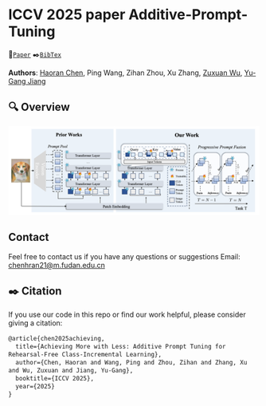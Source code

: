 # ICCV 2025 paper Additive-Prompt-Tuning

 :bookmark_tabs:[`Paper`](https://arxiv.org/abs/2503.07979) 
 :black_nib:[`BibTex`](#black_nib-citation) 

**Authors**: [Haoran Chen](https://haoranchen.github.io/), Ping Wang, Zihan Zhou, Xu Zhang, [Zuxuan Wu](https://zxwu.azurewebsites.net/),  [Yu-Gang Jiang](https://scholar.google.com/citations?user=f3_FP8AAAAAJ&hl=en)


## :mag: Overview
<p align="center">
<img src="./resources/architecture.png" width="1080px"/>  
<be>
</p>

## Contact
Feel free to contact us if you have any questions or suggestions 
Email: chenhran21@m.fudan.edu.cn

## :black_nib: Citation
If you use our code in this repo or find our work helpful, please consider giving a citation:

```
@article{chen2025achieving,
  title={Achieving More with Less: Additive Prompt Tuning for Rehearsal-Free Class-Incremental Learning},
  author={Chen, Haoran and Wang, Ping and Zhou, Zihan and Zhang, Xu and Wu, Zuxuan and Jiang, Yu-Gang},
  booktitle={ICCV 2025},
  year={2025}
}
```
